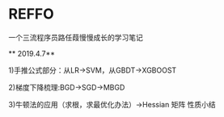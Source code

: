 # REFFO
一个三流程序员路任葭慢慢成长的学习笔记

** 2019.4.7**

1)手推公式部分：从LR->SVM，从GBDT->XGBOOST 

2)梯度下降梳理:BGD->SGD->MBGD

3)牛顿法的应用（求根，求最优化办法）->Hessian 矩阵 性质小结
